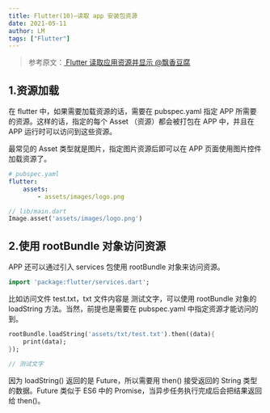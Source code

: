 ```yaml
---
title: Flutter(10)—读取 app 安装包资源
date: 2021-05-11
author: LM
tags: ["Flutter"]
---
```


> 参考原文：[ Flutter 读取应用资源并显示  @飘香豆腐 ](https://zhuanlan.zhihu.com/p/243259521)

## 1.资源加载

在 flutter 中，如果需要加载资源的话，需要在 pubspec.yaml 指定 APP 所需要的资源。这样的话，指定的每个 Asset （资源）都会被打包在 APP 中，并且在 APP 运行时可以访问到这些资源。

最常见的 Asset 类型就是图片，指定图片资源后即可以在 APP 页面使用图片控件加载资源了。

```yaml
# pubspec.yaml
flutter:
    assets:
        - assets/images/logo.png
```

```dart
// lib/main.dart
Image.asset('assets/images/logo.png')
```

## 2.使用 rootBundle 对象访问资源

APP 还可以通过引入 services 包使用 rootBundle 对象来访问资源。

```dart
import 'package:flutter/services.dart';
```

比如访问文件 test.txt，txt 文件内容是 测试文字，可以使用 rootBundle 对象的 loadString 方法。当然，前提也是需要在 pubspec.yaml 中指定资源才能访问的到。

```dart
rootBundle.loadString('assets/txt/test.txt').then((data){
    print(data);
});

// 测试文字
```

因为 loadString() 返回的是 Future，所以需要用 then() 接受返回的 String 类型的数据。Future 类似于 ES6 中的 Promise，当异步任务执行完成后会把结果返回给 then()。